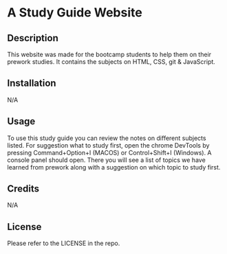 # A Study Guide Website 


## Description


This website was made for the bootcamp students to help them on their prework studies. It contains the subjects on HTML, CSS, git & JavaScript.



## Installation


N/A


## Usage


To use this study guide you can review the notes on different subjects listed. For suggestion what to study first, open the chrome DevTools by pressing Command+Option+I (MACOS) or Control+Shift+I (Windows). A console panel should open. There you will see a list of topics we have learned from prework along with a suggestion on which topic to study first. 



## Credits


N/A


## License


Please refer to the LICENSE in the repo.